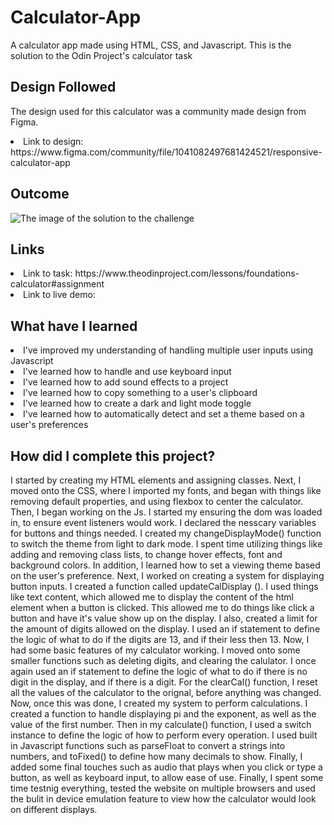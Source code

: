 # Calculator-App
A calculator app made using HTML, CSS, and Javascript. This is the solution to the Odin Project's calculator task

<h2> Design Followed </h2>

<p> The design used for this calculator was a community made design from Figma. </p>
<li> Link to design: https://www.figma.com/community/file/1041082497681424521/responsive-calculator-app </li>

<h2> Outcome </h2>

<img src="https://i.imgur.com/oDFZ66f.png" alt="The image of the solution to the challenge">

<h2> Links </h2>

<li> Link to task: https://www.theodinproject.com/lessons/foundations-calculator#assignment </li>
<li> Link to live demo:  </li>

<h2> What have I learned </h2>

<li> I've improved my understanding of handling multiple user inputs using Javascript </li>
<li> I've learned how to handle and use keyboard input </li>
<li> I've learned how to add sound effects to a project </li>
<li> I've learned how to copy something to a user's clipboard </li>
<li> I've learned how to create a dark and light mode toggle </li>
<li> I've learned how to automatically detect and set a theme based on a user's preferences </li>

<h2> How did I complete this project? </h2>

<p> I started by creating my HTML elements and assigning classes. Next, I moved onto the CSS, where I imported my fonts, and began with things like removing default properties, and using flexbox to center the calculator. Then, I began working on the Js. I started my ensuring the dom was loaded in, to ensure event listeners would work. I declared the nesscary variables for buttons and things needed. I created my changeDisplayMode() function to switch the theme from light to dark mode. I spent time utilizing things like adding and removing class lists, to change hover effects, font and background colors. In addition, I learned how to set a viewing theme based on the user's preference. Next, I worked on creating a system for displaying button inputs. I created a function called updateCalDisplay (). I used things like text content, which allowed me to display the content of the html element when a button is clicked. This allowed me to do things like click a button and have it's value show up on the display. I also, created a limit for the amount of digits allowed on the display. I used an if statement to define the logic of what to do if the digits are 13, and if their less then 13. Now, I had some basic features of my calculator working. I moved onto some smaller functions such as deleting digits, and clearing the calulator. I once again used an if statement to define the logic of what to do if there is no digit in the display, and if there is a digit. For the clearCal() function, I reset all the values of the calculator to the orignal, before anything was changed. Now, once this was done, I created my system to perform calculations. I created a function to handle displaying pi and the exponent, as well as the value of the first number. Then in my calculate() function, I used a switch instance to define the logic of how to perform every operation. I used built in Javascript functions such as parseFloat to convert a strings into numbers, and toFixed() to define how many decimals to show. Finally, I added some final touches such as audio that plays when you click or type a button, as well as keyboard input, to allow ease of use. Finally, I spent some time testnig everything, tested the website on multiple browsers and used the bulit in device emulation feature to view how the calculator would look on different displays. </p>
